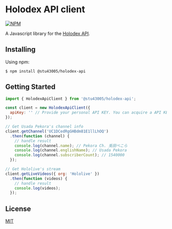# Holodex API client
[![NPM](https://nodeico.herokuapp.com/@stu43005/holodex-api.svg)](https://npmjs.com/package/@stu43005/holodex-api)

A Javascript library for the [Holodex API](https://holodex.stoplight.io/).

## Installing

Using npm:

```
$ npm install @stu43005/holodex-api
```

## Getting Started

```js
import { HolodexApiClient } from '@stu43005/holodex-api';

const client = new HolodexApiClient({
  apiKey: '' // Provide your personal API KEY. You can acquire a API KEY via the Account Settings page.
});

// Get Usada Pekora's channel info
client.getChannel('UC1DCedRgGHBdm81E1llLhOQ')
  .then(function (channel) {
    // handle result
    console.log(channel.name); // Pekora Ch. 兎田ぺこら
    console.log(channel.englishName); // Usada Pekora
    console.log(channel.subscriberCount); // 1540000
  });

// Get Hololive's stream
client.getLiveVideos({ org: 'Hololive' })
  .then(function (videos) {
    // handle result
    console.log(videos);
  });
```

## License

[MIT](./LICENSE)
